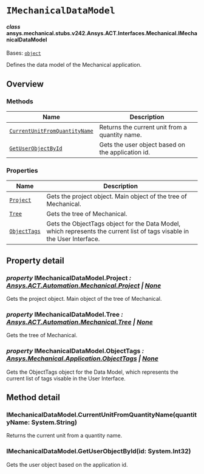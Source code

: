 # `IMechanicalDataModel`



#### *class* ansys.mechanical.stubs.v242.Ansys.ACT.Interfaces.Mechanical.IMechanicalDataModel

Bases: [`object`](https://docs.python.org/3/library/functions.html#object)

Defines the data model of the Mechanical application.

<!-- !! processed by numpydoc !! -->

<a id="overview"></a>

## Overview

### Methods

| Name | Description |
|--------------------------------------------------------------------------------------|---------------------------------------------------|
| [`CurrentUnitFromQuantityName`](#IMechanicalDataModel.CurrentUnitFromQuantityName)   | Returns the current unit from a quantity name.    |
| [`GetUserObjectById`](#IMechanicalDataModel.GetUserObjectById)                       | Gets the user object based on the application id. |

### Properties

| Name | Description |
|--------------------------------------------------|-------------------------------------------------------------------------------------------------------------------------|
| [`Project`](#IMechanicalDataModel.Project)       | Gets the project object. Main object of the tree of Mechanical.                                                         |
| [`Tree`](#IMechanicalDataModel.Tree)             | Gets the tree of Mechanical.                                                                                            |
| [`ObjectTags`](#IMechanicalDataModel.ObjectTags) | Gets the ObjectTags object for the Data Model, which represents the current list of tags visable in the User Interface. |

<a id="property-detail"></a>

## Property detail

<a id="IMechanicalDataModel.Project"></a>

### *property* IMechanicalDataModel.Project *: [Ansys.ACT.Automation.Mechanical.Project](../../../../../v241/Ansys/ACT/Automation/Mechanical/Project.md#ansys.mechanical.stubs.v241.Ansys.ACT.Automation.Mechanical.Project) | [None](https://docs.python.org/3/library/constants.html#None)*

Gets the project object. Main object of the tree of Mechanical.

<!-- !! processed by numpydoc !! -->

<a id="IMechanicalDataModel.Tree"></a>

### *property* IMechanicalDataModel.Tree *: [Ansys.ACT.Automation.Mechanical.Tree](../../../../../v241/Ansys/ACT/Automation/Mechanical/Tree.md#ansys.mechanical.stubs.v241.Ansys.ACT.Automation.Mechanical.Tree) | [None](https://docs.python.org/3/library/constants.html#None)*

Gets the tree of Mechanical.

<!-- !! processed by numpydoc !! -->

<a id="IMechanicalDataModel.ObjectTags"></a>

### *property* IMechanicalDataModel.ObjectTags *: [Ansys.Mechanical.Application.ObjectTags](../../../../../v241/Ansys/Mechanical/Application/ObjectTags.md#ansys.mechanical.stubs.v241.Ansys.Mechanical.Application.ObjectTags) | [None](https://docs.python.org/3/library/constants.html#None)*

Gets the ObjectTags object for the Data Model, which represents the current list of tags visable in the User Interface.

<!-- !! processed by numpydoc !! -->

<a id="method-detail"></a>

## Method detail

<a id="IMechanicalDataModel.CurrentUnitFromQuantityName"></a>

### IMechanicalDataModel.CurrentUnitFromQuantityName(quantityName: System.String)

Returns the current unit from a quantity name.

<!-- !! processed by numpydoc !! -->

<a id="IMechanicalDataModel.GetUserObjectById"></a>

### IMechanicalDataModel.GetUserObjectById(id: System.Int32)

Gets the user object based on the application id.

<!-- !! processed by numpydoc !! -->


